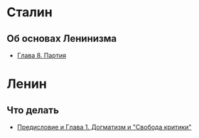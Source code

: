 
# Сталин

## Об основах Ленинизма
- [Глава 8. Партия](https://zaqokm37.github.io/study/stalin/leninism_basics/8-9.html)

# Ленин

## Что делать
- [Предисловие и Глава 1. Догматизм и "Свобода критики"](https://zaqokm37.github.io/study/lenin/chto_delat/1.html)
